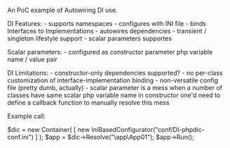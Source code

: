 An PoC example of Autowiring DI use.


DI Features:
    - supports namespaces
    - configures with INI file
    - binds Interfaces to Implementations
    - autowires dependencies
    - transient / singleton lifestyle support
    - scalar parameters supportes

Scalar parameters:
    - configured as constructor parameter php variable name / value pair

DI Limitations:
    - constructor-only dependencies supported?
    - no per-class customization of interface-implementation binding
    - non-versatile config file (pretty dumb, actually)
    - scalar parameter is a mess when a number of classes have same scalar php variable name in constructor
      one'd need to define a callback function to manually resolve this mess


Example call: 

$dic = new Container( 
		[ new IniBasedConfigurator("conf/DI-phpdic-conf.ini") ] 
	);
$app = $dic->Resolve("\\app\\App01");
$app->Run();

